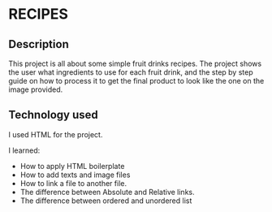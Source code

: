 # RECIPES


## Description

This project is all about some simple fruit drinks recipes.
The project shows the user what ingredients to use for each fruit drink, and the step by step guide on how to process it to get the final product to look like the one on the image provided.

## Technology used

I used HTML for the project.

I learned: 
- How to apply HTML boilerplate
- How to add texts and image files
- How to link a file to another file.
- The difference between Absolute and Relative links.
- The difference between ordered and unordered list